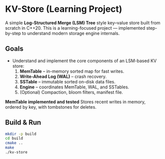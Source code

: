 # KV-Store (Learning Project)

A simple **Log-Structured Merge (LSM) Tree** style key–value store built from scratch in C++20.
This is a learning-focused project — implemented step-by-step to understand modern storage engine internals.

## Goals
- Understand and implement the core components of an LSM-based KV store:
  1. **MemTable** – in-memory sorted map for fast writes.
  2. **Write-Ahead Log (WAL)** – crash recovery.
  3. **SSTable** – immutable sorted on-disk data files.
  4. **Engine** – coordinates MemTable, WAL, and SSTables.
  5. (Optional) Compaction, bloom filters, manifest file.

**MemTable implemented and tested**
Stores recent writes in memory, ordered by key, with tombstones for deletes.

## Build & Run
```bash
mkdir -p build
cd build
cmake ..
make
./kv-store
